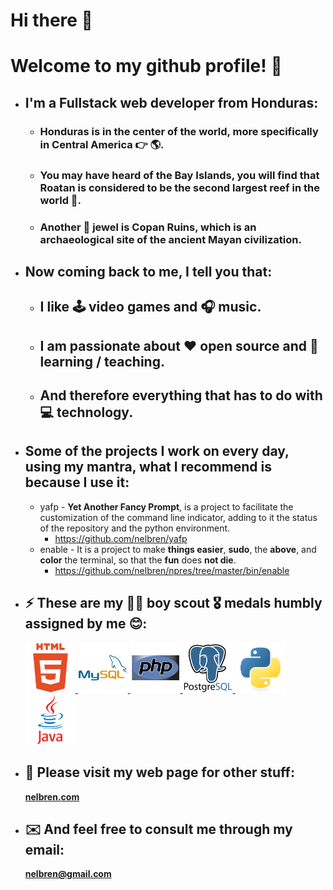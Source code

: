 # Hi there 👋

# Welcome to my github profile! 🥳

- ## I'm a Fullstack web developer from **Honduras**: 
  - ### **Honduras** is in the center of the world, more specifically in **Central America** 👉 🌎. 
  - ### You may have heard of the Bay Islands, you will find that Roatan is considered to be the second largest reef in the world 🤿.
  - ### Another 💎 jewel is Copan Ruins, which is an archaeological site of the ancient Mayan civilization.
- ## Now coming back to me, I tell you that:
  - ## I like 🕹 video games and 🎧 music.
  - ## I am passionate about ❤️ **open source** and 📖 **learning / teaching**.
  - ## And therefore everything that has to do with 💻 technology.

- ## Some of the projects I work on every day, using my mantra, what I recommend is because I use it:
  - yafp - **Yet Another Fancy Prompt**, is a project to facilitate the customization of the command line indicator, adding to it the status of the repository and the python environment.
    - https://github.com/nelbren/yafp
  - enable - It is a project to make **things easier**, **sudo**, the **above**, and **color** the terminal, so that the **fun** does **not die**.
    - https://github.com/nelbren/npres/tree/master/bin/enable
- ## ⚡ **These are my 🤘🏼 boy scout 🎖 medals humbly assigned by me 😊:**
  <a href="https://www.w3.org/html/" target="_blank"> <img src="https://github.com/devicons/devicon/blob/master/icons/html5/html5-plain-wordmark.svg" alt="html5" width="80"/> </a>
  <a href="https://www.mysql.com/" target="_blank"> <img src="https://github.com/devicons/devicon/blob/master/icons/mysql/mysql-original-wordmark.svg" alt="mysql" width="80" /> </a> 
  <a href="https://www.php.net" target="_blank"> <img src="https://github.com/devicons/devicon/blob/master/icons/php/php-original.svg" alt="php" width="80"/> </a> <a href="https://www.postgresql.org" target="_blank"> <img src="https://github.com/devicons/devicon/blob/master/icons/postgresql/postgresql-original-wordmark.svg" alt="postgresql" width="80"/> </a> 
  <a href="https://www.python.org" target="_blank"> <img src="https://github.com/devicons/devicon/blob/master/icons/python/python-original.svg" alt="python" width="80" /> </a>
  <a href="https://www.java.com" target="_blank"> <img src="https://github.com/devicons/devicon/blob/master/icons/java/java-original-wordmark.svg" alt="java" width="80" /> </a>

- ## 🔗 **Please visit my web page for other stuff:**
  <a href="https://nelbren.com">**nelbren.com**</a>

- ## ✉️ **And feel free to consult me through my email:**
  <a href="mailto: nelbren@gmail.com">**nelbren@gmail.com**</a>
<!--
**nelbren/nelbren** is a ✨ _special_ ✨ repository because its `README.md` (this file) appears on your GitHub profile.

Here are some ideas to get you started:

- 🔭 I’m currently working on ...
- 🌱 I’m currently learning ...
- 👯 I’m looking to collaborate on ...
- 🤔 I’m looking for help with ...
- 💬 Ask me about ...
- 📫 How to reach me: ...
- 😄 Pronouns: ...
- ⚡ Fun fact: ...
-->
